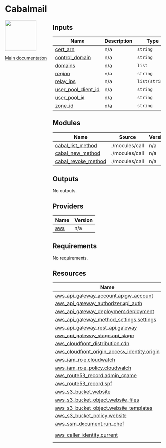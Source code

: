 <!-- BEGIN_TF_DOCS -->
# Cabalmail
<div style="width: 10em; float:left; height: 100%; padding-right: 1em;"><img src="../../docs/logo.png" width="100" />
<p><a href="../../README.md">Main documentation</a></p>
</div><div style="padding-left: 11em;">


## Inputs

| Name | Description | Type | Default | Required |
|------|-------------|------|---------|:--------:|
| <a name="input_cert_arn"></a> [cert\_arn](#input\_cert\_arn) | n/a | `string` | n/a | yes |
| <a name="input_control_domain"></a> [control\_domain](#input\_control\_domain) | n/a | `string` | n/a | yes |
| <a name="input_domains"></a> [domains](#input\_domains) | n/a | `list` | n/a | yes |
| <a name="input_region"></a> [region](#input\_region) | n/a | `string` | n/a | yes |
| <a name="input_relay_ips"></a> [relay\_ips](#input\_relay\_ips) | n/a | `list(string)` | n/a | yes |
| <a name="input_user_pool_client_id"></a> [user\_pool\_client\_id](#input\_user\_pool\_client\_id) | n/a | `string` | n/a | yes |
| <a name="input_user_pool_id"></a> [user\_pool\_id](#input\_user\_pool\_id) | n/a | `string` | n/a | yes |
| <a name="input_zone_id"></a> [zone\_id](#input\_zone\_id) | n/a | `string` | n/a | yes |
## Modules

| Name | Source | Version |
|------|--------|---------|
| <a name="module_cabal_list_method"></a> [cabal\_list\_method](#module\_cabal\_list\_method) | ./modules/call | n/a |
| <a name="module_cabal_new_method"></a> [cabal\_new\_method](#module\_cabal\_new\_method) | ./modules/call | n/a |
| <a name="module_cabal_revoke_method"></a> [cabal\_revoke\_method](#module\_cabal\_revoke\_method) | ./modules/call | n/a |
## Outputs

No outputs.
## Providers

| Name | Version |
|------|---------|
| <a name="provider_aws"></a> [aws](#provider\_aws) | n/a |
## Requirements

No requirements.
## Resources

| Name | Type |
|------|------|
| [aws_api_gateway_account.apigw_account](https://registry.terraform.io/providers/hashicorp/aws/latest/docs/resources/api_gateway_account) | resource |
| [aws_api_gateway_authorizer.api_auth](https://registry.terraform.io/providers/hashicorp/aws/latest/docs/resources/api_gateway_authorizer) | resource |
| [aws_api_gateway_deployment.deployment](https://registry.terraform.io/providers/hashicorp/aws/latest/docs/resources/api_gateway_deployment) | resource |
| [aws_api_gateway_method_settings.settings](https://registry.terraform.io/providers/hashicorp/aws/latest/docs/resources/api_gateway_method_settings) | resource |
| [aws_api_gateway_rest_api.gateway](https://registry.terraform.io/providers/hashicorp/aws/latest/docs/resources/api_gateway_rest_api) | resource |
| [aws_api_gateway_stage.api_stage](https://registry.terraform.io/providers/hashicorp/aws/latest/docs/resources/api_gateway_stage) | resource |
| [aws_cloudfront_distribution.cdn](https://registry.terraform.io/providers/hashicorp/aws/latest/docs/resources/cloudfront_distribution) | resource |
| [aws_cloudfront_origin_access_identity.origin](https://registry.terraform.io/providers/hashicorp/aws/latest/docs/resources/cloudfront_origin_access_identity) | resource |
| [aws_iam_role.cloudwatch](https://registry.terraform.io/providers/hashicorp/aws/latest/docs/resources/iam_role) | resource |
| [aws_iam_role_policy.cloudwatch](https://registry.terraform.io/providers/hashicorp/aws/latest/docs/resources/iam_role_policy) | resource |
| [aws_route53_record.admin_cname](https://registry.terraform.io/providers/hashicorp/aws/latest/docs/resources/route53_record) | resource |
| [aws_route53_record.spf](https://registry.terraform.io/providers/hashicorp/aws/latest/docs/resources/route53_record) | resource |
| [aws_s3_bucket.website](https://registry.terraform.io/providers/hashicorp/aws/latest/docs/resources/s3_bucket) | resource |
| [aws_s3_bucket_object.website_files](https://registry.terraform.io/providers/hashicorp/aws/latest/docs/resources/s3_bucket_object) | resource |
| [aws_s3_bucket_object.website_templates](https://registry.terraform.io/providers/hashicorp/aws/latest/docs/resources/s3_bucket_object) | resource |
| [aws_s3_bucket_policy.website](https://registry.terraform.io/providers/hashicorp/aws/latest/docs/resources/s3_bucket_policy) | resource |
| [aws_ssm_document.run_chef](https://registry.terraform.io/providers/hashicorp/aws/latest/docs/resources/ssm_document) | resource |
| [aws_caller_identity.current](https://registry.terraform.io/providers/hashicorp/aws/latest/docs/data-sources/caller_identity) | data source |
</div>
<!-- END_TF_DOCS -->